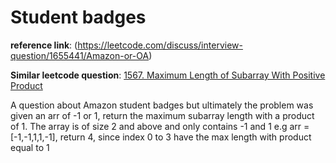 # Student badges
**reference link**: (https://leetcode.com/discuss/interview-question/1655441/Amazon-or-OA)

**Similar leetcode question**: [1567. Maximum Length of Subarray With Positive Product](https://leetcode.com/problems/maximum-length-of-subarray-with-positive-product/)

A question about Amazon student badges but ultimately the problem was given an arr of -1 or 1, return the maximum subarray length with a product of 1.
The array is of size 2 and above and only contains -1 and 1
e.g arr = [-1,-1,1,1,-1], return 4, since index 0 to 3 have the max length with product equal to 1

